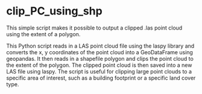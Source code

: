 # clip_PC_using_shp
This simple script makes it possible to output a clipped .las point cloud using the extent of a polygon.

This Python script reads in a LAS point cloud file using the laspy library and converts the x, y coordinates of the point cloud into a GeoDataFrame using geopandas. It then reads in a shapefile polygon and clips the point cloud to the extent of the polygon. The clipped point cloud is then saved into a new LAS file using laspy. The script is useful for clipping large point clouds to a specific area of interest, such as a building footprint or a specific land cover type.
